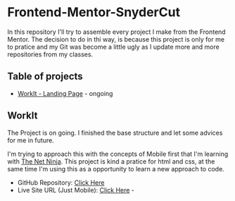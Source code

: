 # Frontend-Mentor-SnyderCut

In this repository I'll try to assemble every project I make from the Frontend Mentor. The decision to do in thi way, is because this project is only for me to pratice and my Git was become a little ugly as I update more and more repositories from my classes.

## Table of projects

- [WorkIt - Landing Page](#workit) - ongoing

## WorkIt 

The Project is on going. I finished the base structure and let some advices for me in future.

I'm trying to approach this with the concepts of Mobile first that I'm learning with [The Net Ninja](https://www.youtube.com/@NetNinja). This project is kind a pratice for html and css, at the same time I'm using this as a opportunity to learn a new approach to code.

- GitHub Repository: [Click Here](https://github.com/xtirian/Frontend-Mentor-SnyderCut/tree/main/workit-landing-page) 
- Live Site URL (Just Mobile): [Click Here](https://workit-landing-page-indol.vercel.app/) - 
